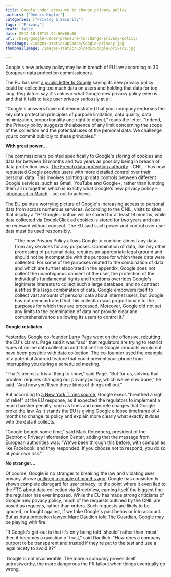 ```yaml
---
title: Google under pressure to change privacy policy
authors: ["Dennis Kügler"]
categories: ["Privacy & Security"]
tags: ["Privacy"]
draft: false
date: 2012-10-18T15:22:00+00:00
url: /blog/google-under-pressure-to-change-privacy-policy/
heroImage: /images-static/uploads/Google-privacy.jpg
thumbnailImage: /images-static/uploads/Google-privacy.jpg

---
```

Google's new privacy policy may be in breach of EU law according to 30 European data protection commissioners.

The EU has sent [a public letter to Google][1] saying its new privacy policy could be collecting too much data on users and holding that data for too long. Regulators say it's unlcear what Google new privacy policy even is and that it fails to take user privacy seriously at all.

"Google's answers have not demonstrated that your company endorses the key data protection principles of purpose limitation, data quality, data minimization, proportionality and right to object," reads the letter. "Indeed, the Privacy policy suggests the absence of any limit concerning the scope of the collection and the potential uses of the personal data. We challenge you to commit publicly to these principles."

**With great power&#8230;**

The commissioners pointed specifically to Google's storing of cookies and data for between 18 months and two years as possibly being in breach of data protection laws. [The French data protection authority][2] – CNIL - has now requested Google provide users with more detailed control over their personal data. This involves splitting up data controls between different Google services, such as Gmail, YouTube and Google+, rather than lumping them all in together, which is exactly what Google's new privacy policy – [introduced in March][3] – set out to achieve.

The EU paints a worrying picture of Google's increasing access to personal data from across numerous services. According to the CNIL, visits to sites that display a '1+' Google+ button will be stored for at least 18 months, while data collected via DoubleClick ad cookies is stored for two years and can be renewed without consent. The EU said such power and control over user data must be used responsibly.

<p style="padding-left: 30px;">
  "The new Privacy Policy allows Google to combine almost any data from any services for any purposes. Combination of data, like any other processing of personal data, requires an appropriate legal ground and should not be incompatible with the purpose for which these data were collected. For some of the purposes related to the combination of data and which are further elaborated in the appendix, Google does not collect the unambiguous consent of the user, the protection of the individual's fundamental rights and freedoms overrides Google's legitimate interests to collect such a large database, and no contract justifies this large combination of data. Google empowers itself to collect vast amounts of personal data about internet users, but Google has not demonstrated that this collection was proportionate to the purposes for which they are processed. Moreover, Google did not set any limits to the combination of data nor provide clear and comprehensive tools allowing its users to control it."
</p>

**Google retaliates**

Yesterday Google co-founder [Larry Page went on the offensive][4], rebutting the EU's claims. Page said it was "sad" that regulators are trying to restrict types of online data collection and that certain Google products would not have been possible with data collection. The co-founder used the example of a potential Android feature that could prevent your phone from interrupting you during a scheduled meeting.

"That's almost a trivial thing to know," said Page. "But for us, solving that problem requires changing our privacy policy, which we've now done," he said. "And now you'll see those kinds of things roll out."

But according to [a New York Times source][4], Google execs "breathed a sigh of relief" at the EU response, as it expected the regulators to implement a much harsher penalty, such as fines and concrete charges that Google broke the law. As it stands the EU is giving Google a loose timeframe of 4 months to change its policy and explain more clearly what exactly it does with the data it collects.

"Google bought some time," said Mark Rotenberg, president of the Electronic Privacy Information Center, adding that the message from European authorities was: "We've been through this before, with companies like Facebook, and they responded. If you choose not to respond, you do so at your own risk."

**No stranger&#8230;**

Of course, Google is no stranger to breaking the law and violating user privacy. As we [outlined a couple of months ago][5], Google has consistently shown complete disregard for user privacy, to the point where it even lied to the FTC about data collection via StreetView, earning itself the biggest fine the regulator has ever imposed. While the EU has made strong criticisms of Google new privacy policy, much of the requests outlined by the CNIL are posed as requests, rather than orders. Such requests are likely to be ignored, or fought against, if we take Google's past behavior into account. But as data protection lawyer [Marc Dautlich told The Guardian][6], Google may be playing with fire.

"If Google's get-out is that it's only being told 'should' rather than 'must', then it becomes a question of trust," said Dautlich. "How does a company purport to be transparent and trusted if they're put to the test and use a legal nicety to avoid it?"

 Google is not invulnerable. The more a company proves itself untrustworthy, the more dangerous the PR fallout when things eventually go wrong.

 [1]: http://www.bigbrotherwatch.org.uk/files/Art29letter16Oct.pdf
 [2]: http://www.cnil.fr/english/news-and-events/news/article/googles-new-privacy-policy-incomplete-information-and-uncontrolled-combination-of-data-across-ser/
 [3]: http://www.guardian.co.uk/technology/2012/mar/01/google-privacy-policy-analysis?intcmp=239
 [4]: http://bits.blogs.nytimes.com/2012/10/17/larry-page-defends-googles-privacy-policy/
 [5]: /blog/google-can-never-be-trusted-to-protect-your-privacy/
 [6]: http://www.guardian.co.uk/technology/2012/oct/16/google-privacy-policies-eu-data-protection
